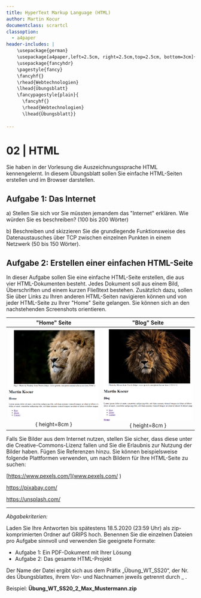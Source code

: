 ```yaml
---
title: HyperText Markup Language (HTML)
author: Martin Kocur
documentclass: scrartcl
classoption:
  - a4paper
header-includes: |
    \usepackage{german} 
    \usepackage[a4paper,left=2.5cm, right=2.5cm,top=2.5cm, bottom=3cm]{geometry}
    \usepackage{fancyhdr}
    \pagestyle{fancy}
    \fancyhf{}
    \rhead{Webtechnologien}
    \lhead{Übungsblatt}
    \fancypagestyle{plain}{
      \fancyhf{}
      \rhead{Webtechnologien}
      \lhead{Übungsblatt}}

---
```



# 02 | HTML

Sie haben in der Vorlesung die Auszeichnungssprache HTML kennengelernt. In diesem Übungsblatt sollen Sie einfache HTML-Seiten erstellen und im Browser darstellen.

## Aufgabe 1: Das Internet 

a) Stellen Sie sich vor Sie müssten jemandem das "Internet" erklären. Wie würden Sie es beschreiben? (100 bis 200 Wörter)

b) Beschreiben und skizzieren Sie die grundlegende Funktionsweise des Datenaustausches über TCP zwischen einzelnen Punkten in einem Netzwerk (50 bis 150 Wörter). 

## Aufgabe 2: Erstellen einer einfachen HTML-Seite

In dieser Aufgabe sollen Sie eine einfache HTML-Seite erstellen, die aus vier HTML-Dokumenten besteht. Jedes Dokument soll aus einem Bild, Überschriften und einem kurzen Fließtext bestehen. Zusätzlich dazu, sollen Sie über Links zu Ihren anderen HTML-Seiten navigieren können und von jeder HTML-Seite zu Ihrer "Home" Seite gelangen. Sie können sich an den nachstehenden Screenshots orientieren.   

|        "Home" Seite         |        "Blog" Seite         |
| :-------------------------: | :-------------------------: |
| ![](home.png){ height=8cm } | ![](blog.png){ height=8cm } |

Falls Sie Bilder aus dem Internet nutzen, stellen Sie sicher, dass diese unter die Creative-Commons-Lizenz fallen und Sie die Erlaubnis zur Nutzung der Bilder haben. Fügen Sie Referenzen hinzu. Sie können beispielsweise folgende Plattformen verwenden, um nach Bildern für Ihre HTML-Seite zu suchen:

[https://www.pexels.com/](www.pexels.com/ ) 

https://pixabay.com/

https://unsplash.com/

------

*Abgabekriterien:*

Laden Sie Ihre Antworten bis spätestens 18.5.2020 (23:59 Uhr) als zip-komprimierten Ordner auf GRIPS hoch.  Benennen Sie die einzelnen Dateien pro Aufgabe sinnvoll und verwenden Sie geeignete Formate:

- Aufgabe 1: Ein PDF-Dokument mit Ihrer Lösung
- Aufgabe 2: Das gesamte HTML-Projekt

Der Name der Datei ergibt sich aus dem Präfix „Übung_WT_SS20“, der Nr. des Übungsblattes, ihrem Vor- und Nachnamen jeweils getrennt durch _ .

 

Beispiel: **Übung_WT_SS20_2_Max_Mustermann.zip**
